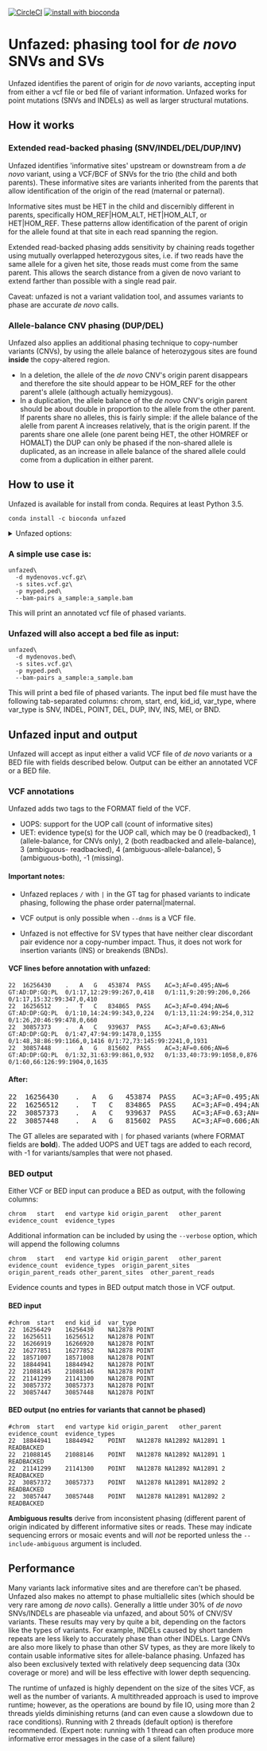 [![CircleCI](https://circleci.com/gh/jbelyeu/unfazed/tree/master.svg?style=svg)](https://circleci.com/gh/jbelyeu/unfazed/tree/master)
[![install with bioconda](https://img.shields.io/badge/install%20with-bioconda-brightgreen.svg?style=flat)](http://bioconda.github.io/recipes/unfazed/README.html)

# Unfazed: phasing tool for _de novo_ SNVs and SVs
Unfazed identifies the parent of origin for _de novo_ variants, accepting input from either a vcf file or bed file of variant information. Unfazed works for point mutations (SNVs and INDELs) as well as larger structural mutations. 

## How it works
### Extended read-backed phasing (SNV/INDEL/DEL/DUP/INV)
Unfazed identifies 'informative sites' upstream or downstream from a _de novo_ variant, using a VCF/BCF of SNVs for the trio (the child and both parents). These informative sites are variants inherited from the parents that allow identification of the origin of the read (maternal or paternal). 

Informative sites must be HET in the child and discernibly different in parents, specifically HOM_REF|HOM_ALT, HET|HOM_ALT, or HET|HOM_REF. These patterns allow identification of the parent of origin for the allele found at that site in each read spanning the region.

Extended read-backed phasing adds sensitivity by chaining reads together using mutually overlapped heterozygous sites, i.e. if two reads have the same allele for a given het site, those reads must come from the same parent. This allows the search distance from a given de novo variant to extend farther than possible with a single read pair.

Caveat: unfazed is not a variant validation tool, and assumes variants to phase are accurate _de novo_ calls.

### Allele-balance CNV phasing (DUP/DEL)
Unfazed also applies an additional phasing technique to copy-number variants (CNVs), by using the allele balance of heterozygous sites are found **inside** the copy-altered region. 
* In a deletion, the allele of the _de novo_ CNV's origin parent disappears and therefore the site should appear to be HOM_REF for the other parent's allele (although actually hemizygous).
* In a duplication, the allele balance of the _de novo_ CNV's origin parent should be about double in proportion to the allele from the other parent. If parents share no alleles, this is fairly simple: if the allele balance of the alelle from parent A increases relatively, that is the origin parent. If the parents share one allele (one parent being HET, the other HOMREF or HOMALT) the DUP can only be phased if the non-shared allele is duplicated, as an increase in allele balance of the shared allele could come from a duplication in either parent.

## How to use it 
Unfazed is available for install from conda. Requires at least Python 3.5.

`conda install -c bioconda unfazed `

<details>
  <summary>Unfazed options:</summary>
  
  ```

UNFAZED v1.0.0
usage: unfazed [-h] [-v] -d DNMS -s SITES -p PED [-b BAM_DIR]
               [--bam-pairs [BAM_PAIRS [BAM_PAIRS ...]]] [-t THREADS]
               [-o {vcf,bed}] [--include-ambiguous] [--verbose]
               [--outfile OUTFILE] [-r REFERENCE] [--build {37,38,na}]
               [--no-extended] [--multiread-proc-min MULTIREAD_PROC_MIN] [-q]
               [--min-gt-qual MIN_GT_QUAL] [--min-depth MIN_DEPTH]
               [--ab-homref AB_HOMREF] [--ab-homalt AB_HOMALT]
               [--ab-het AB_HET] [--evidence-min-ratio EVIDENCE_MIN_RATIO]
               [--search-dist SEARCH_DIST]
               [--insert-size-max-sample INSERT_SIZE_MAX_SAMPLE]
               [--min-map-qual MIN_MAP_QUAL] [--stdevs STDEVS]
               [--readlen READLEN] [--split-error-margin SPLIT_ERROR_MARGIN]
               [--max-reads MAX_READS]

optional arguments:
  -h, --help            show this help message and exit
  -v, --version         Installed version (1.0.0)
  -d DNMS, --dnms DNMS  valid VCF OR BED file of the DNMs of interest> If BED,
                        must contain chrom, start, end, kid_id, var_type
                        columns (default: None)
  -s SITES, --sites SITES
                        sorted/bgzipped/indexed VCF/BCF file of SNVs to
                        identify informative sites. Must contain each kid and
                        both parents (default: None)
  -p PED, --ped PED     ped file including the kid and both parent IDs
                        (default: None)
  -b BAM_DIR, --bam-dir BAM_DIR
                        directory where bam/cram files (named {sample_id}.bam
                        or {sample_id}.cram) are stored for offspring. If not
                        included, --bam-pairs must be set (default: None)
  --bam-pairs [BAM_PAIRS [BAM_PAIRS ...]]
                        space-delimited list of pairs in the format
                        {sample_id}:{bam_path} where {sample_id} matches an
                        offspring id from the dnm file. Can be used with
                        --bam-dir arg, must be used in its absence (default:
                        None)
  -t THREADS, --threads THREADS
                        number of threads to use (default: 2)
  -o {vcf,bed}, --output-type {vcf,bed}
                        choose output type. If --dnms is not a VCF/BCF, output
                        must be to BED format. Defaults to match --dnms input
                        file (default: None)
  --include-ambiguous   include ambiguous phasing results (default: False)
  --verbose             print verbose output including sites and reads used
                        for phasing. Only applies to BED output (default:
                        False)
  --outfile OUTFILE     name for output file. Defaults to stdout (default:
                        /dev/stdout)
  -r REFERENCE, --reference REFERENCE
                        reference fasta file (required for crams) (default:
                        None)
  --build {37,38,na}    human genome build, used to determine sex chromosome
                        pseudoautosomal regions. If `na` option is chosen, sex
                        chromosomes will not be auto-phased (default: 38)
  --no-extended         do not perform extended read-based phasing (default
                        True) (default: False)
  --multiread-proc-min MULTIREAD_PROC_MIN
                        min number of variants perform multiple parallel reads
                        of the sites file (default: 1000)
  -q, --quiet           no logging of variant processing data (default: False)
  --min-gt-qual MIN_GT_QUAL
                        min genotype and base quality for informative sites
                        (default: 20)
  --min-depth MIN_DEPTH
                        min coverage for informative sites (default: 10)
  --ab-homref AB_HOMREF
                        allele balance range for homozygous reference
                        informative sites (default: 0.0:0.2)
  --ab-homalt AB_HOMALT
                        allele balance range for homozygous alternate
                        informative sites (default: 0.8:1.0)
  --ab-het AB_HET       allele balance range for heterozygous informative
                        sites (default: 0.2:0.8)
  --evidence-min-ratio EVIDENCE_MIN_RATIO
                        minimum ratio of evidence for a parent to provide an
                        unambiguous call. Default 10:1 (default: 10)
  --search-dist SEARCH_DIST
                        maximum search distance from variant for informative
                        sites (in bases) (default: 5000)
  --insert-size-max-sample INSERT_SIZE_MAX_SAMPLE
                        maximum number of read inserts to sample in order to
                        estimate concordant read insert size (default:
                        1000000)
  --min-map-qual MIN_MAP_QUAL
                        minimum map quality for reads (default: 1)
  --stdevs STDEVS       number of standard deviations from the mean insert
                        length to define a discordant read (default: 3)
  --readlen READLEN     expected length of input reads (default: 151)
  --split-error-margin SPLIT_ERROR_MARGIN
                        margin of error for the location of split read
                        clipping in bases (default: 5)
  --max-reads MAX_READS
                        maximum number of reads to collect for phasing a
                        single variant (default: 100))
```

Many of the above optional arguments consist of options for user-defined deviation from tested defaults. For example, the `--stdevs` options allow a user to alter the definition of a discordant read. By default, it is defined as a paired-end read in which the insert size is greater than 3 standard deviations above the mean, and where mean is calculated from the first million reads in an alignment file, excluding the top 0.5%. A user can decide to alter the number of standard deviations for greater or lesser sensitivity to discordant pairs, but the set defaults are used for all testing and are generally recommended.
</details>

### A simple use case is:

```
unfazed\
  -d mydenovos.vcf.gz\
  -s sites.vcf.gz\
  -p myped.ped\
  --bam-pairs a_sample:a_sample.bam
```
This will print an annotated vcf file of phased variants.

### Unfazed will also accept a bed file as input:

```
unfazed\
  -d mydenovos.bed\
  -s sites.vcf.gz\
  -p myped.ped\
  --bam-pairs a_sample:a_sample.bam
```

This will print a bed file of phased variants. The input bed file must have the following tab-separated columns: chrom, start, end, kid_id, var_type, where var_type is SNV, INDEL, POINT, DEL, DUP, INV, INS, MEI, or BND.

## Unfazed input and output
Unfazed will accept as input either a valid VCF file of _de novo_ variants or a BED file with fields described below. Output can be either an annotated VCF or a BED file.

### VCF annotations
Unfazed adds two tags to the FORMAT field of the VCF.
* UOPS: support for the UOP call (count of informative sites)
* UET: evidence type(s) for the UOP call, which may be 0 (readbacked), 1 (allele-balance, for CNVs only), 2 (both readbacked and allele-balance), 3 (ambiguous-
readbacked), 4 (ambiguous-allele-balance), 5 (ambiguous-both), -1 (missing).

#### Important notes:
* Unfazed replaces `/` with `|` in the GT tag for phased variants to indicate phasing, following the phase order paternal|maternal.

* VCF output is only possible when `--dnms` is a VCF file.

* Unfazed is not effective for SV types that have neither clear discordant pair evidence nor a copy-number impact. Thus, it does not work for insertion variants (INS) or breakends (BNDs).


#### VCF lines before annotation with unfazed:

```
22	16256430	.	A	G	453874	PASS	AC=3;AF=0.495;AN=6	GT:AD:DP:GQ:PL	0/1:17,12:29:99:267,0,418	0/1:11,9:20:99:206,0,266	0/1:17,15:32:99:347,0,410
22	16256512	.	T	C	834865	PASS	AC=3;AF=0.494;AN=6  GT:AD:DP:GQ:PL	0/1:10,14:24:99:343,0,224	0/1:13,11:24:99:254,0,312	0/1:26,20:46:99:478,0,660
22	30857373	.	A	C	939637	PASS	AC=3;AF=0.63;AN=6	GT:AD:DP:GQ:PL	0/1:47,47:94:99:1478,0,1355	0/1:48,38:86:99:1166,0,1416	0/1:72,73:145:99:2241,0,1931
22	30857448	.	A	G	815602	PASS	AC=3;AF=0.606;AN=6	GT:AD:DP:GQ:PL	0/1:32,31:63:99:861,0,932	0/1:33,40:73:99:1058,0,876	0/1:60,66:126:99:1904,0,1635
```
#### After:
<pre>
22	16256430	.	A	G	453874	PASS	AC=3;AF=0.495;AN=6	GT:AD:DP:GQ:PL:UOPS:UET	0/1:17,12:29:99:267,0,418:-1:-1	0/1:11,9:20:99:206,0,266:-1:-1	0/1:17,15:32:99:347,0,410:-1:-1
22	16256512	.	T	C	834865	PASS	AC=3;AF=0.494;AN=6	GT:AD:DP:GQ:PL:UOPS:UET	0/1:10,14:24:99:343,0,224:-1:-1	0/1:13,11:24:99:254,0,312:-1:-1	0/1:26,20:46:99:478,0,660:-1:-1
22	30857373	.	A	C	939637	PASS	AC=3;AF=0.63;AN=6	GT:AD:DP:GQ:PL:UOPS:UET	<b>1|0:47,47:94:99:1478,0,1355:2:0</b>	0/1:48,38:86:99:1166,0,1416:-1:-1	0/1:72,73:145:99:2241,0,1931:-1:-1
22	30857448	.	A	G	815602	PASS	AC=3;AF=0.606;AN=6	GT:AD:DP:GQ:PL:UOPS:UET	<b>1|0:32,31:63:99:861,0,932:2:0</b>	0/1:33,40:73:99:1058,0,876:-1:-1	0/1:60,66:126:99:1904,0,1635:-1:-1
</pre>
The GT alleles are separated with `|` for phased variants (where FORMAT fields are __bold__). The added UOPS and UET tags are added to each record, with -1 for variants/samples that were not phased.
</details>


### BED output
Either VCF or BED input can produce a BED as output, with the following columns: 
```
chrom	start	end	vartype	kid	origin_parent	other_parent	evidence_count	evidence_types
```

Additional information can be included by using the `--verbose` option, which will append the following columns

```
chrom	start	end	vartype	kid	origin_parent	other_parent	evidence_count	evidence_types	origin_parent_sites	origin_parent_reads	other_parent_sites	other_parent_reads
```

Evidence counts and types in BED output match those in VCF output.


#### BED input
```
#chrom	start	end	kid_id	var_type
22	16256429	16256430	NA12878	POINT
22	16256511	16256512	NA12878	POINT
22	16266919	16266920	NA12878	POINT
22	16277851	16277852	NA12878	POINT
22	18571007	18571008	NA12878	POINT
22	18844941	18844942	NA12878	POINT
22	21088145	21088146	NA12878	POINT
22	21141299	21141300	NA12878	POINT
22	30857372	30857373	NA12878	POINT
22	30857447	30857448	NA12878	POINT

```
#### BED output (no entries for variants that cannot be phased)
```
#chrom	start	end	vartype	kid	origin_parent	other_parent	evidence_count	evidence_types
22	18844941	18844942	POINT	NA12878	NA12892	NA12891	1	READBACKED
22	21088145	21088146	POINT	NA12878	NA12892	NA12891	1	READBACKED
22	21141299	21141300	POINT	NA12878	NA12892	NA12891	2	READBACKED
22	30857372	30857373	POINT	NA12878	NA12891	NA12892	2	READBACKED
22	30857447	30857448	POINT	NA12878	NA12891	NA12892	2	READBACKED

```

**Ambiguous results** derive from inconsistent phasing (different parent of origin indicated by different informative sites or reads. These may indicate sequencing errors or mosaic events and will *not* be reported unless the `--include-ambiguous` argument is included.

## Performance
Many variants lack informative sites and are therefore can't be phased. Unfazed also makes no attempt to phase multiallelic sites (which should be very rare among _de novo_ calls). Generally a little under 30% of _de novo_ SNVs/INDELs are phaseable via unfazed, and about 50% of CNV/SV variants. These results may very by quite a bit, depending on the factors like the types of variants. For example, INDELs caused by short tandem repeats are less likely to accurately phase than other INDELs. Large CNVs are also more likely to phase than other SV types, as they are more likely to contain usable informative sites for allele-balance phasing. Unfazed has also been exclusively texted with relatively deep sequencing data (30x coverage or more) and will be less effective with lower depth sequencing.

The runtime of unfazed is highly dependent on the size of the sites VCF, as well as the number of variants. A multithreaded approach is used to improve runtime; however, as the operations are bound by file IO, using more than 2 threads yields diminishing returns (and can even cause a slowdown due to race conditions). Running with 2 threads (default option) is therefore recommended. (Expert note: running with 1 thread can often produce more informative error messages in the case of a silent failure)

